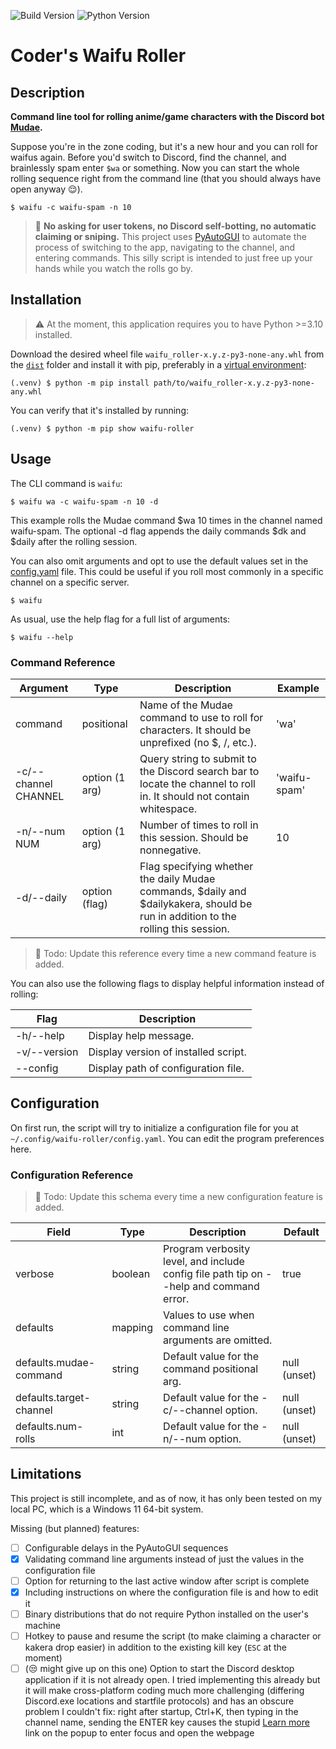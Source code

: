 <!-- https://github.com/marketplace/actions/dynamic-badges -->
![Build Version](https://img.shields.io/endpoint?url=https://gist.githubusercontent.com/vinlin24/b4b5eb0dba19ef0cadea7eb95bd0d252/raw/badge.json)
![Python Version](https://img.shields.io/badge/python-3.10%2B-blue)

# Coder's Waifu Roller

## Description

**Command line tool for rolling anime/game characters with the Discord bot [Mudae](https://top.gg/bot/432610292342587392).**

Suppose you're in the zone coding, but it's a new hour and you can roll for waifus again. Before you'd switch to Discord, find the channel, and brainlessly spam enter `$wa` or something. Now you can start the whole rolling sequence right from the command line (that you should always have open anyway :relieved:).
```
$ waifu -c waifu-spam -n 10
```

> :mega: **No asking for user tokens, no Discord self-botting, no automatic claiming or sniping.** This project uses [PyAutoGUI](https://pypi.org/project/PyAutoGUI/) to automate the process of switching to the app, navigating to the channel, and entering commands. This silly script is intended to just free up your hands while you watch the rolls go by.

## Installation

> :warning: At the moment, this application requires you to have Python >=3.10 installed.

Download the desired wheel file `waifu_roller-x.y.z-py3-none-any.whl` from the [`dist`](dist/) folder and install it with pip, preferably in a [virtual environment](https://docs.python.org/3/tutorial/venv.html):
```
(.venv) $ python -m pip install path/to/waifu_roller-x.y.z-py3-none-any.whl
```
You can verify that it's installed by running:
```
(.venv) $ python -m pip show waifu-roller
```

## Usage

The CLI command is `waifu`:
```
$ waifu wa -c waifu-spam -n 10 -d
```
This example rolls the Mudae command $wa 10 times in the channel named waifu-spam. The optional -d flag appends the daily commands $dk and $daily after the rolling session.

You can also omit arguments and opt to use the default values set in the [config.yaml](#configuration) file. This could be useful if you roll most commonly in a specific channel on a specific server.
```
$ waifu
```
As usual, use the help flag for a full list of arguments:
```
$ waifu --help
```

### Command Reference



| Argument             | Type           | Description                                                                                                                       | Example      |
| -------------------- | -------------- | --------------------------------------------------------------------------------------------------------------------------------- | ------------ |
| command              | positional     | Name of the Mudae command to use to roll for characters. It should be unprefixed (no $, /, etc.).                                 | 'wa'         |
| -c/--channel CHANNEL | option (1 arg) | Query string to submit to the Discord search bar to locate the channel to roll in. It should not contain whitespace.              | 'waifu-spam' |
| -n/--num NUM         | option (1 arg) | Number of times to roll in this session. Should be nonnegative.                                                                   | 10           |
| -d/--daily           | option (flag)  | Flag specifying whether the daily Mudae commands, $daily and $dailykakera, should be run in addition to the rolling this session. |              |

> :hammer: Todo: Update this reference every time a new command feature is added.

You can also use the following flags to display helpful information instead of rolling:

| Flag         | Description                          |
| ------------ | ------------------------------------ |
| -h/--help    | Display help message.                |
| -v/--version | Display version of installed script. |
| --config     | Display path of configuration file.  |


## Configuration

On first run, the script will try to initialize a configuration file for you at `~/.config/waifu-roller/config.yaml`. You can edit the program preferences here.

### Configuration Reference

> :hammer: Todo: Update this schema every time a new configuration feature is added.

| Field                   | Type    | Description                                                                            | Default      |
| ----------------------- | ------- | -------------------------------------------------------------------------------------- | ------------ |
| verbose                 | boolean | Program verbosity level, and include config file path tip on --help and command error. | true         |
| defaults                | mapping | Values to use when command line arguments are omitted.                                 |              |
| defaults.mudae-command  | string  | Default value for the command positional arg.                                          | null (unset) |
| defaults.target-channel | string  | Default value for the -c/--channel option.                                             | null (unset) |
| defaults.num-rolls      | int     | Default value for the -n/--num option.                                                 | null (unset) |

## Limitations

This project is still incomplete, and as of now, it has only been tested on my local PC, which is a Windows 11 64-bit system.

Missing (but planned) features:
- [ ] Configurable delays in the PyAutoGUI sequences
- [x] Validating command line arguments instead of just the values in the configuration file
- [ ] Option for returning to the last active window after script is complete
- [x] Including instructions on where the configuration file is and how to edit it
- [ ] Binary distributions that do not require Python installed on the user's machine
- [ ] Hotkey to pause and resume the script (to make claiming a character or kakera drop easier) in addition to the existing kill key (`ESC` at the moment)
- [ ] (:unamused: might give up on this one) Option to start the Discord desktop application if it is not already open. I tried implementing this already but it will make cross-platform coding much more challenging (differing Discord.exe locations and startfile protocols) and has an obscure problem I couldn't fix: right after startup, Ctrl+K, then typing in the channel name, sending the ENTER key causes the stupid [Learn more](https://support.discord.com/hc/en-us/articles/115000070311) link on the popup to enter focus and open the webpage
